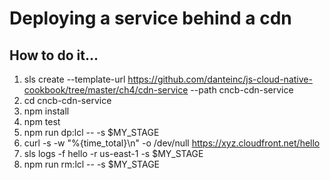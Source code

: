 # Deploying a service behind a cdn

## How to do it...
1. sls create --template-url https://github.com/danteinc/js-cloud-native-cookbook/tree/master/ch4/cdn-service --path cncb-cdn-service
2. cd cncb-cdn-service
3. npm install
4. npm test
5. npm run dp:lcl -- -s $MY_STAGE
6. curl -s -w "%{time_total}\n" -o /dev/null https://xyz.cloudfront.net/hello
7. sls logs -f hello -r us-east-1 -s $MY_STAGE
8. npm run rm:lcl -- -s $MY_STAGE
